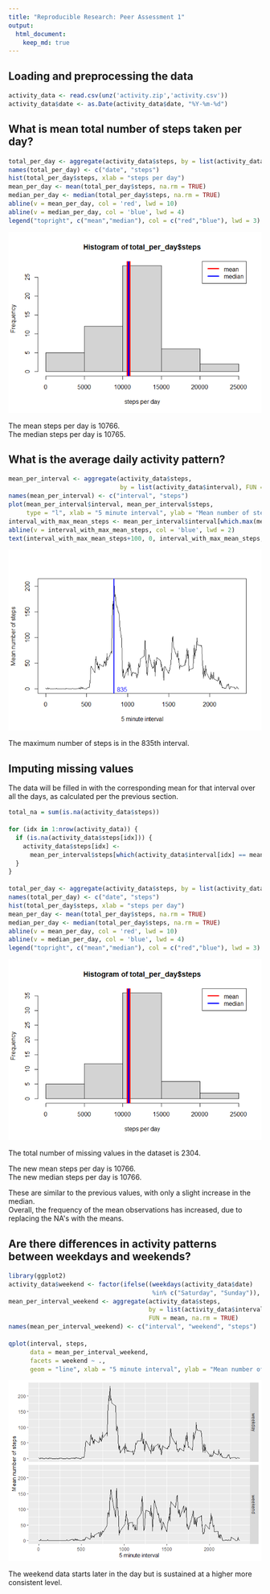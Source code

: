 ```yaml
---
title: "Reproducible Research: Peer Assessment 1"
output: 
  html_document:
    keep_md: true
---
```



## Loading and preprocessing the data


```r
activity_data <- read.csv(unz('activity.zip','activity.csv'))
activity_data$date <- as.Date(activity_data$date, "%Y-%m-%d")
```

## What is mean total number of steps taken per day?


```r
total_per_day <- aggregate(activity_data$steps, by = list(activity_data$date), FUN = sum)
names(total_per_day) <- c("date", "steps")
hist(total_per_day$steps, xlab = "steps per day")
mean_per_day <- mean(total_per_day$steps, na.rm = TRUE)
median_per_day <- median(total_per_day$steps, na.rm = TRUE)
abline(v = mean_per_day, col = 'red', lwd = 10)
abline(v = median_per_day, col = 'blue', lwd = 4)
legend("topright", c("mean","median"), col = c("red","blue"), lwd = 3)
```

![](PA1_template_files/figure-html/unnamed-chunk-2-1.png)<!-- -->

The mean steps per day is 10766.  
The median steps per day is 10765.  

## What is the average daily activity pattern?


```r
mean_per_interval <- aggregate(activity_data$steps, 
                               by = list(activity_data$interval), FUN = mean, na.rm = TRUE)
names(mean_per_interval) <- c("interval", "steps")
plot(mean_per_interval$interval, mean_per_interval$steps, 
     type = "l", xlab = "5 minute interval", ylab = "Mean number of steps")
interval_with_max_mean_steps <- mean_per_interval$interval[which.max(mean_per_interval$steps)]
abline(v = interval_with_max_mean_steps, col = 'blue', lwd = 2)
text(interval_with_max_mean_steps+100, 0, interval_with_max_mean_steps, col = "blue")
```

![](PA1_template_files/figure-html/unnamed-chunk-3-1.png)<!-- -->

The maximum number of steps is in the 835th interval.


## Imputing missing values


The data will be filled in with the corresponding mean for that interval over all the days, as calculated per the previous section.


```r
total_na = sum(is.na(activity_data$steps))

for (idx in 1:nrow(activity_data)) {
  if (is.na(activity_data$steps[idx])) {
    activity_data$steps[idx] <- 
      mean_per_interval$steps[which(activity_data$interval[idx] == mean_per_interval$interval)]
  }
}

total_per_day <- aggregate(activity_data$steps, by = list(activity_data$date), FUN = sum)
names(total_per_day) <- c("date", "steps")
hist(total_per_day$steps, xlab = "steps per day")
mean_per_day <- mean(total_per_day$steps, na.rm = TRUE)
median_per_day <- median(total_per_day$steps, na.rm = TRUE)
abline(v = mean_per_day, col = 'red', lwd = 10)
abline(v = median_per_day, col = 'blue', lwd = 4)
legend("topright", c("mean","median"), col = c("red","blue"), lwd = 3)
```

![](PA1_template_files/figure-html/unnamed-chunk-4-1.png)<!-- -->

The total number of missing values in the dataset is 2304.

The new mean steps per day is 10766.  
The new median steps per day is 10766.  

These are similar to the previous values, with only a slight increase in the median.  
Overall, the frequency of the mean observations has increased, due to replacing the NA's with the means.

## Are there differences in activity patterns between weekdays and weekends?


```r
library(ggplot2)
activity_data$weekend <- factor(ifelse((weekdays(activity_data$date) 
                                        %in% c("Saturday", "Sunday")), "weekend", "weekday"))
mean_per_interval_weekend <- aggregate(activity_data$steps, 
                                       by = list(activity_data$interval, activity_data$weekend), 
                                       FUN = mean, na.rm = TRUE)
names(mean_per_interval_weekend) <- c("interval", "weekend", "steps")

qplot(interval, steps,
      data = mean_per_interval_weekend,
      facets = weekend ~ .,
      geom = "line", xlab = "5 minute interval", ylab = "Mean number of steps")
```

![](PA1_template_files/figure-html/unnamed-chunk-5-1.png)<!-- -->

The weekend data starts later in the day but is sustained at a higher more consistent level.
